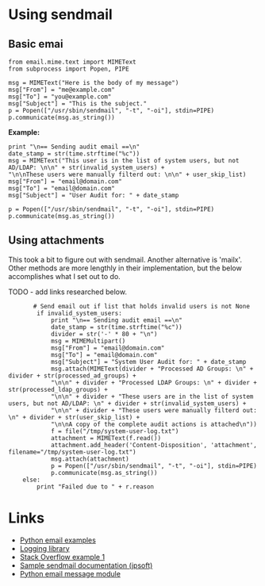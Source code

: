 # Using sendmail

## Basic emai

```
from email.mime.text import MIMEText
from subprocess import Popen, PIPE

msg = MIMEText("Here is the body of my message")
msg["From"] = "me@example.com"
msg["To"] = "you@example.com"
msg["Subject"] = "This is the subject."
p = Popen(["/usr/sbin/sendmail", "-t", "-oi"], stdin=PIPE)
p.communicate(msg.as_string())
```

**Example:**

```
print "\n== Sending audit email ==\n"
date_stamp = str(time.strftime("%c"))
msg = MIMEText("This user is in the list of system users, but not AD/LDAP: \n\n" + str(invalid_system_users) +
"\n\nThese users were manually filterd out: \n\n" + user_skip_list)
msg["From"] = "email@domain.com"
msg["To"] = "email@domain.com"
msg["Subject"] = "User Audit for: " + date_stamp
                                      
p = Popen(["/usr/sbin/sendmail", "-t", "-oi"], stdin=PIPE)
p.communicate(msg.as_string())  
```

## Using attachments

This took a bit to figure out with sendmail. Another alternative is 'mailx'. Other methods are more lengthly in their implementation, but the below accomplishes what I set out to do.

TODO - add links researched below.

```
       # Send email out if list that holds invalid users is not None
        if invalid_system_users:
            print "\n== Sending audit email ==\n"
            date_stamp = str(time.strftime("%c"))
            divider = str('-' * 80 + "\n")
            msg = MIMEMultipart()
            msg["From"] = "email@domain.com"
            msg["To"] = "email@domain.com"
            msg["Subject"] = "System User Audit for: " + date_stamp
            msg.attach(MIMEText(divider + "Processed AD Groups: \n" + divider + str(processed_ad_groups) +
            "\n\n" + divider + "Processed LDAP Groups: \n" + divider + str(processed_ldap_groups) +
            "\n\n" + divider + "These users are in the list of system users, but not AD/LDAP: \n" + divider + str(invalid_system_users) +
            "\n\n" + divider + "These users were manually filterd out: \n" + divider + str(user_skip_list) +
            "\n\nA copy of the complete audit actions is attached\n"))
            f = file("/tmp/system-user-log.txt")
            attachment = MIMEText(f.read())
            attachment.add_header('Content-Disposition', 'attachment', filename="/tmp/system-user-log.txt")
            msg.attach(attachment)
            p = Popen(["/usr/sbin/sendmail", "-t", "-oi"], stdin=PIPE)
            p.communicate(msg.as_string())  
    else:
        print "Failed due to " + r.reason
```

# Links

* [Python email examples](https://docs.python.org/3/library/email-examples.html)
* [Logging library](https://docs.python.org/2/howto/logging.html)
* [Stack Overflow example 1](http://stackoverflow.com/questions/27621041/sending-email-attachment-txt-file-using-python-2-7-smtplib)
* [Sample sendmail documentation (jpsoft)](https://jpsoft.com/help/sendmail.htm)
* [Python email message module](https://docs.python.org/2/library/email.message.html#module-email.message)

